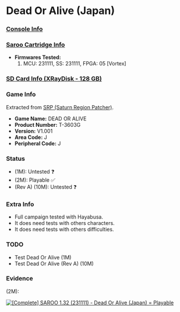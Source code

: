 # Dead Or Alive (Japan)

### [Console Info](../../../../Info/Consoles/VA13/README.md)

### [Saroo Cartridge Info](../../../../Info/Cartridges/RetroGameParadiseStore/1.32F/README.md)

- <b>Firmwares Tested:</b>
  1. MCU: 231111, SS: 231111, FPGA: 05 [Vortex]

### [SD Card Info (XRayDisk - 128 GB)](../../../../Info/SdCards/XRayDisk/128GB/fat32/README.md)

### Game Info

Extracted from [SRP (Saturn Region Patcher)](https://segaxtreme.net/resources/saturn-region-patcher.81/download).

- <b>Game Name:</b> DEAD OR ALIVE
- <b>Product Number:</b> T-3603G
- <b>Version:</b> V1.001
- <b>Area Code:</b> J
- <b>Peripheral Code:</b> J

### Status

- (1M): Untested :question:
- (2M): Playable :white_check_mark:
- (Rev A) (10M): Untested :question:

### Extra Info

- Full campaign tested with Hayabusa.
- It does need tests with others characters.
- It does need tests with others difficulties.

### TODO

- Test Dead Or Alive (1M)
- Test Dead Or Alive (Rev A) (10M)

### Evidence

(2M):

[![[Complete] SAROO 1.32 (231111) - Dead Or Alive (Japan) = Playable](https://img.youtube.com/vi/30PiaAt4488/0.jpg)](https://www.youtube.com/watch?v=30PiaAt4488)
